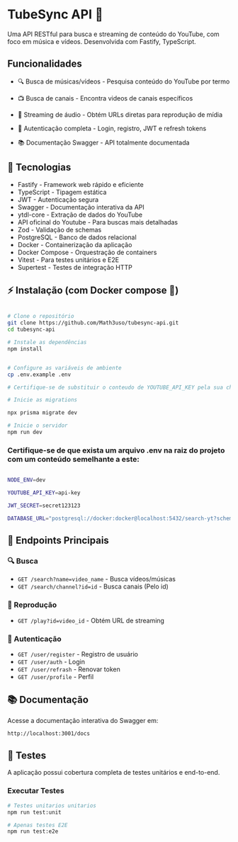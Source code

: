 # TubeSync API 🎵

Uma API RESTful para busca e streaming de conteúdo do YouTube, com foco em música e vídeos. Desenvolvida com Fastify, TypeScript.

## Funcionalidades
- 🔍 Busca de músicas/vídeos - Pesquisa conteúdo do YouTube por termo

- 📺 Busca de canais - Encontra videos de canais específicos

- 🎵 Streaming de áudio - Obtém URLs diretas para reprodução de mídia

- 🔐 Autenticação completa - Login, registro, JWT e refresh tokens
- 📚 Documentação Swagger - API totalmente documentada

## 🚀 Tecnologias

- Fastify - Framework web rápido e eficiente
- TypeScript - Tipagem estática
- JWT - Autenticação segura
- Swagger - Documentação interativa da API
- ytdl-core - Extração de dados do YouTube
- API oficinal do Youtube - Para buscas mais detalhadas
- Zod - Validação de schemas
- PostgreSQL - Banco de dados relacional
- Docker - Containerização da aplicação
- Docker Compose - Orquestração de containers
- Vitest - Para testes unitários e E2E
- Supertest - Testes de integração HTTP

## ⚡ Instalação (com Docker compose 🐳)

```bash

# Clone o repositório
git clone https://github.com/Math3uso/tubesync-api.git
cd tubesync-api

# Instale as dependências
npm install


# Configure as variáveis de ambiente
cp .env.example .env

# Certifique-se de substituir o conteudo de YOUTUBE_API_KEY pela sua chave

# Inicie as migrations

npx prisma migrate dev

# Inicie o servidor
npm run dev

```

### Certifique-se de que exista um arquivo .env na raiz do projeto com um conteúdo semelhante a este:

```bash

NODE_ENV=dev

YOUTUBE_API_KEY=api-key

JWT_SECRET=secret123123

DATABASE_URL="postgresql://docker:docker@localhost:5432/search-yt?schema=public"
```

## 📖 Endpoints Principais

### 🔍 Busca
- `GET /search?name=video_name` - Busca vídeos/músicas
- `GET /search/channel?id=id` - Busca canais (Pelo id)

### 🎵 Reprodução
- `GET /play?id=video_id` - Obtém URL de streaming

### 🔐 Autenticação
- `GET /user/register` - Registro de usuário
- `GET /user/auth` - Login
- `GET /user/refrash` - Renovar token
- `GET /user/profile` - Perfil

## 📚 Documentação
Acesse a documentação interativa do Swagger em:
```bash
http://localhost:3001/docs
```

## 🧪 Testes
A aplicação possui cobertura completa de testes unitários e end-to-end.

### Executar Testes
```bash
# Testes unitarios unitarios
npm run test:unit

# Apenas testes E2E
npm run test:e2e

```

